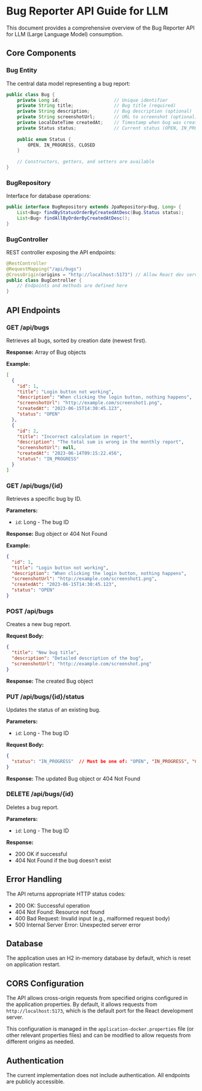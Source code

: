 # Bug Reporter API Guide for LLM

This document provides a comprehensive overview of the Bug Reporter API for LLM (Large Language Model) consumption.

## Core Components

### Bug Entity

The central data model representing a bug report:

```java
public class Bug {
    private Long id;                    // Unique identifier
    private String title;               // Bug title (required)
    private String description;         // Bug description (optional)
    private String screenshotUrl;       // URL to screenshot (optional)
    private LocalDateTime createdAt;    // Timestamp when bug was created
    private Status status;              // Current status (OPEN, IN_PROGRESS, CLOSED)
    
    public enum Status {
        OPEN, IN_PROGRESS, CLOSED
    }
    
    // Constructors, getters, and setters are available
}
```

### BugRepository

Interface for database operations:

```java
public interface BugRepository extends JpaRepository<Bug, Long> {
    List<Bug> findByStatusOrderByCreatedAtDesc(Bug.Status status);
    List<Bug> findAllByOrderByCreatedAtDesc();
}
```

### BugController

REST controller exposing the API endpoints:

```java
@RestController
@RequestMapping("/api/bugs")
@CrossOrigin(origins = "http://localhost:5173") // Allow React dev server
public class BugController {
    // Endpoints and methods are defined here
}
```

## API Endpoints

### GET /api/bugs

Retrieves all bugs, sorted by creation date (newest first).

**Response:** Array of Bug objects

**Example:**
```json
[
  {
    "id": 1,
    "title": "Login button not working",
    "description": "When clicking the login button, nothing happens",
    "screenshotUrl": "http://example.com/screenshot1.png",
    "createdAt": "2023-06-15T14:30:45.123",
    "status": "OPEN"
  },
  {
    "id": 2,
    "title": "Incorrect calculation in report",
    "description": "The total sum is wrong in the monthly report",
    "screenshotUrl": null,
    "createdAt": "2023-06-14T09:15:22.456",
    "status": "IN_PROGRESS"
  }
]
```

### GET /api/bugs/{id}

Retrieves a specific bug by ID.

**Parameters:**
- `id`: Long - The bug ID

**Response:** Bug object or 404 Not Found

**Example:**
```json
{
  "id": 1,
  "title": "Login button not working",
  "description": "When clicking the login button, nothing happens",
  "screenshotUrl": "http://example.com/screenshot1.png",
  "createdAt": "2023-06-15T14:30:45.123",
  "status": "OPEN"
}
```

### POST /api/bugs

Creates a new bug report.

**Request Body:**
```json
{
  "title": "New bug title",
  "description": "Detailed description of the bug",
  "screenshotUrl": "http://example.com/screenshot.png"
}
```

**Response:** The created Bug object

### PUT /api/bugs/{id}/status

Updates the status of an existing bug.

**Parameters:**
- `id`: Long - The bug ID

**Request Body:**
```json
{
  "status": "IN_PROGRESS"  // Must be one of: "OPEN", "IN_PROGRESS", "CLOSED"
}
```

**Response:** The updated Bug object or 404 Not Found

### DELETE /api/bugs/{id}

Deletes a bug report.

**Parameters:**
- `id`: Long - The bug ID

**Response:** 
- 200 OK if successful
- 404 Not Found if the bug doesn't exist

## Error Handling

The API returns appropriate HTTP status codes:
- 200 OK: Successful operation
- 404 Not Found: Resource not found
- 400 Bad Request: Invalid input (e.g., malformed request body)
- 500 Internal Server Error: Unexpected server error

## Database

The application uses an H2 in-memory database by default, which is reset on application restart.

## CORS Configuration

The API allows cross-origin requests from specified origins configured in the application properties. By default, it allows requests from `http://localhost:5173`, which is the default port for the React development server.

This configuration is managed in the `application-docker.properties` file (or other relevant properties files) and can be modified to allow requests from different origins as needed.

## Authentication

The current implementation does not include authentication. All endpoints are publicly accessible. 